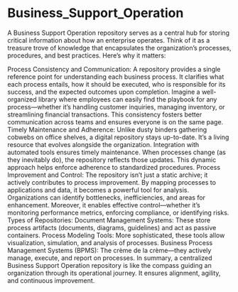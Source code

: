 # Business_Support_Operation
A Business Support Operation repository serves as a central hub for storing critical information about how an enterprise operates. Think of it as a treasure trove of knowledge that encapsulates the organization’s processes, procedures, and best practices. Here’s why it matters:

Process Consistency and Communication:
A repository provides a single reference point for understanding each business process. It clarifies what each process entails, how it should be executed, who is responsible for its success, and the expected outcomes upon completion.
Imagine a well-organized library where employees can easily find the playbook for any process—whether it’s handling customer inquiries, managing inventory, or streamlining financial transactions. This consistency fosters better communication across teams and ensures everyone is on the same page.
Timely Maintenance and Adherence:
Unlike dusty binders gathering cobwebs on office shelves, a digital repository stays up-to-date. It’s a living resource that evolves alongside the organization.
Integration with automated tools ensures timely maintenance. When processes change (as they inevitably do), the repository reflects those updates. This dynamic approach helps enforce adherence to standardized procedures.
Process Improvement and Control:
The repository isn’t just a static archive; it actively contributes to process improvement.
By mapping processes to applications and data, it becomes a powerful tool for analysis. Organizations can identify bottlenecks, inefficiencies, and areas for enhancement.
Moreover, it enables effective control—whether it’s monitoring performance metrics, enforcing compliance, or identifying risks.
Types of Repositories:
Document Management Systems: These store process artifacts (documents, diagrams, guidelines) and act as passive containers.
Process Modeling Tools: More sophisticated, these tools allow visualization, simulation, and analysis of processes.
Business Process Management Systems (BPMS): The crème de la crème—they actively manage, execute, and report on processes.
In summary, a centralized Business Support Operation repository is like the compass guiding an organization through its operational journey. It ensures alignment, agility, and continuous improvement.

